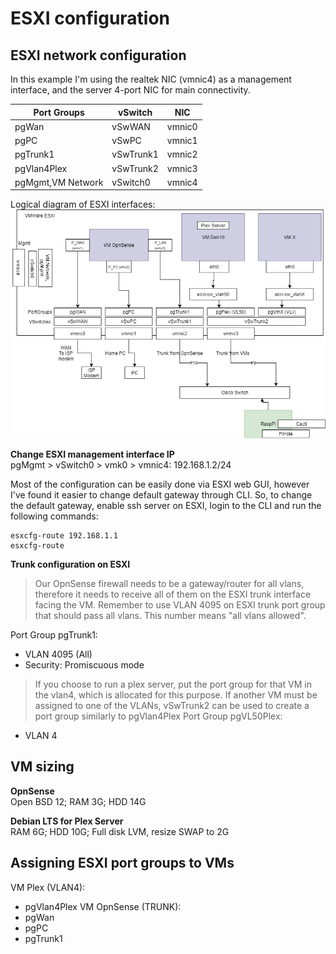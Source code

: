 # ESXI configuration

## ESXI network configuration
In this example I'm using the realtek NIC (vmnic4) as a management interface, and the server 4-port NIC for main connectivity.   

| Port Groups | vSwitch | NIC |
| ------------- | ------------- | ------------- |
| pgWan  | vSwWAN  | vmnic0  | 
| pgPC  | vSwPC  | vmnic1  | 
| pgTrunk1  | vSwTrunk1  | vmnic2  | 
| pgVlan4Plex  | vSwTrunk2  | vmnic3  | 
| pgMgmt,VM Network  | vSwitch0  | vmnic4  |


Logical diagram of ESXI interfaces:  
![Logical diagram](https://github.com/maksokami/HP-ThinClient-Home-Network-Example/raw/main/Home%20Network%20Diagram-Logical%20-%20Thin%20Client.png)


**Change ESXI management interface IP**  
pgMgmt > vSwitch0 > vmk0 > vmnic4: 192.168.1.2/24

Most of the configuration can be easily done via ESXI web GUI, however I've found it easier to change default gateway through CLI. So, to change the default gateway, enable ssh server on ESXI, login to the CLI and run the following commands:
```
esxcfg-route 192.168.1.1
esxcfg-route
```

**Trunk configuration on ESXI**
> Our OpnSense firewall needs to be a gateway/router for all vlans, therefore it needs to receive all of them on the ESXI trunk interface facing the VM. Remember to use VLAN 4095 on ESXI trunk port group that should pass all vlans. This number means "all vlans allowed".

Port Group pgTrunk1:
 - VLAN 4095 (All)
 - Security: Promiscuous mode

> If you choose to run a plex server, put the port group for that VM in the vlan4, which is allocated for this purpose. 
> If another VM must be assigned to one of the VLANs, vSwTrunk2 can be used to create a port group similarly to pgVlan4Plex
Port Group pgVL50Plex:
 - VLAN 4


## VM sizing
**OpnSense**  
Open BSD 12; RAM 3G; HDD 14G  

**Debian LTS for Plex Server**  
RAM 6G; HDD 10G; Full disk LVM, resize SWAP to 2G  

## Assigning ESXI port groups to VMs
VM Plex (VLAN4):
 - pgVlan4Plex
VM OpnSense (TRUNK):
 - pgWan
 - pgPC
 - pgTrunk1
